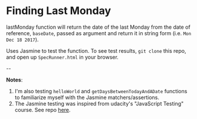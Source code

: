 # Finding Last Monday

lastMonday function will return the date of the last Monday from the date of reference, `baseDate`, passed as argument 
and return it in string form (i.e. `Mon Dec 18 2017`).

Uses Jasmine to test the function. To see test results, `git clone` this repo, and open up `SpecRunner.html` in your 
browser.

--

**Notes**:
1) I'm also testing `helloWorld` and `getDaysBetweenTodayAndADate` functions to familiarize myself with the 
Jasmine matchers/assertions.
2) The Jasmine testing was inspired from udacity's "JavaScript Testing" course. See repo [here](https://github.com/udacity/ud549).

